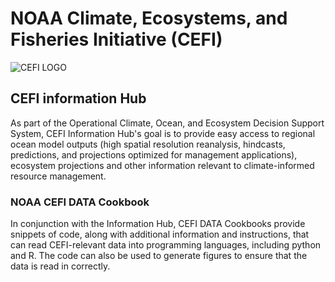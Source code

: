 # NOAA Climate, Ecosystems, and Fisheries Initiative (CEFI)

![CEFI LOGO](../images/cefi_logo.png)

## CEFI information Hub
As part of the Operational Climate, Ocean, and Ecosystem Decision Support System, CEFI Information Hub's goal is to provide easy access to regional ocean model outputs (high spatial resolution reanalysis, hindcasts, predictions, and projections optimized for management applications), ecosystem projections and other information relevant to climate-informed resource management.

### NOAA CEFI DATA Cookbook
In conjunction with the Information Hub, CEFI DATA Cookbooks provide snippets of code, along with additional information and instructions, that can read CEFI-relevant data into programming languages, including python and R. The code can also be used to generate figures to ensure that the data is read in correctly.